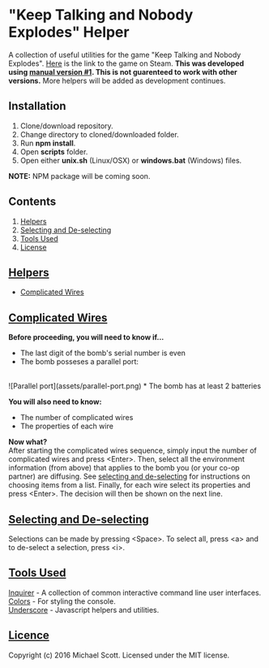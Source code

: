 # "Keep Talking and Nobody Explodes" Helper
A collection of useful utilities for the game "Keep Talking and Nobody Explodes". [Here](http://store.steampowered.com/app/341800/?snr=1_7_15__13) is the link to the game on Steam. 
**This was developed using [manual version #1](http://www.bombmanual.com/manual/1/pdf/Bomb-Defusal-Manual_1.pdf). This is not guarenteed to work with other versions.** More helpers will be added as development continues. 

## Installation
1. Clone/download repository.
2. Change directory to cloned/downloaded folder.
3. Run **npm install**.
4. Open **scripts** folder. 
5. Open either **unix.sh** (Linux/OSX) or **windows.bat** (Windows) files.

**NOTE:** NPM package will be coming soon.

## Contents
1. [Helpers](#helpers)
2. [Selecting and De-selecting](#selections)
3. [Tools Used](#tools)
4. [License](#license)

## [Helpers](#helpers)
* [Complicated Wires](#complicated_wires)

## [Complicated Wires](#complicated_wires)
**Before proceeding, you will need to know if...**
* The last digit of the bomb's serial number is even
* The bomb posseses a parallel port:
<br />
![Parallel port](assets/parallel-port.png)
* The bomb has at least 2 batteries

**You will also need to know:**
* The number of complicated wires
* The properties of each wire

**Now what?**
<br />
After starting the complicated wires sequence, simply input the number of complicated wires and press \<Enter>.
Then, select all the environment information (from above) that applies to the bomb you (or your co-op partner) are diffusing.
See [selecting and de-selecting](#selections) for instructions on choosing items from a list. Finally, for each wire select its 
properties and press \<Enter>. The decision will then be shown on the next line.

## [Selecting and De-selecting](#selections)
Selections can be made by pressing \<Space>. To select all, press \<a> and to de-select a selection, press \<i>.

## [Tools Used](#tools)
[Inquirer](https://www.npmjs.com/package/inquirer) - A collection of common interactive command line user interfaces.
<br />
[Colors](https://www.npmjs.com/package/colors) - For styling the console.
<br />
[Underscore](http://underscorejs.org/) - Javascript helpers and utilities.

## [Licence](#license)
<a name='license'></a>

Copyright (c) 2016 Michael Scott.
Licensed under the MIT license.